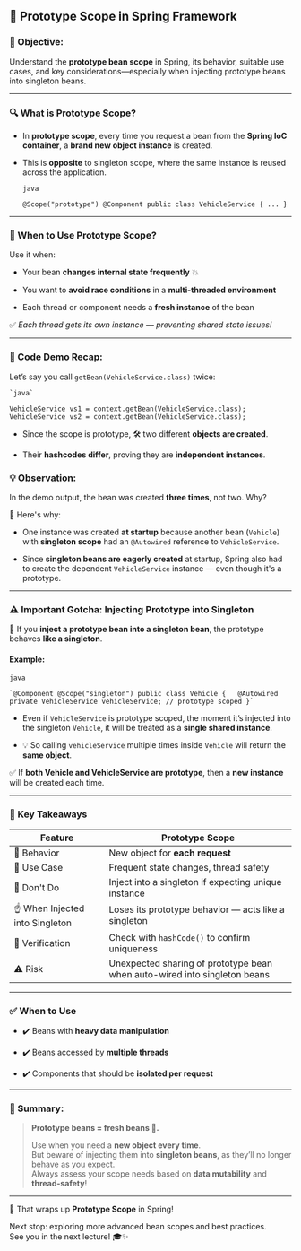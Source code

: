 ## 🔁 Prototype Scope in Spring Framework

### 🎯 Objective:

Understand the **prototype bean scope** in Spring, its behavior, suitable use cases, and key considerations—especially when injecting prototype beans into singleton beans.

---

### 🔍 What is Prototype Scope?

- In **prototype scope**, every time you request a bean from the **Spring IoC container**, a **brand new object instance** is created.
    
- This is **opposite** to singleton scope, where the same instance is reused across the application.

	`java`
	
	`@Scope("prototype") @Component public class VehicleService { ... }`

---

### 🧠 When to Use Prototype Scope?

Use it when:

- Your bean **changes internal state frequently** 💥
    
- You want to **avoid race conditions** in a **multi-threaded environment**
    
- Each thread or component needs a **fresh instance** of the bean
    

✅ _Each thread gets its own instance — preventing shared state issues!_

---

### 🧪 Code Demo Recap:

Let’s say you call `getBean(VehicleService.class)` twice:
	
	`java`
	
`VehicleService vs1 = context.getBean(VehicleService.class); VehicleService vs2 = context.getBean(VehicleService.class);`

- Since the scope is prototype, 🛠️ two different **objects are created**.
    
- Their **hashcodes differ**, proving they are **independent instances**.
    

### 💡 Observation:

In the demo output, the bean was created **three times**, not two. Why?

👀 Here's why:

- One instance was created **at startup** because another bean (`Vehicle`) with **singleton scope** had an `@Autowired` reference to `VehicleService`.
    
- Since **singleton beans are eagerly created** at startup, Spring also had to create the dependent `VehicleService` instance — even though it's a prototype.
    

---

### ⚠️ Important Gotcha: Injecting Prototype into Singleton

📌 If you **inject a prototype bean into a singleton bean**, the prototype behaves **like a singleton**.

#### Example:
	
`java`

	`@Component @Scope("singleton") public class Vehicle {   @Autowired   private VehicleService vehicleService; // prototype scoped }`

- Even if `VehicleService` is prototype scoped, the moment it’s injected into the singleton `Vehicle`, it will be treated as a **single shared instance**.
    
- 💡 So calling `vehicleService` multiple times inside `Vehicle` will return the **same object**.
    

✅ If **both Vehicle and VehicleService are prototype**, then a **new instance** will be created each time.

---

### 🧠 Key Takeaways

|Feature|Prototype Scope|
|---|---|
|🔄 Behavior|New object for **each request**|
|🔧 Use Case|Frequent state changes, thread safety|
|🚫 Don't Do|Inject into a singleton if expecting unique instance|
|☝️ When Injected into Singleton|Loses its prototype behavior — acts like a singleton|
|🧪 Verification|Check with `hashCode()` to confirm uniqueness|
|⚠️ Risk|Unexpected sharing of prototype bean when auto-wired into singleton beans|

---

### ✅ When to Use

- ✔️ Beans with **heavy data manipulation**
    
- ✔️ Beans accessed by **multiple threads**
    
- ✔️ Components that should be **isolated per request**
    

---

### 🧬 Summary:

> **Prototype beans = fresh beans 🫘.**
> 
> Use when you need a **new object every time**.  
> But beware of injecting them into **singleton beans**, as they’ll no longer behave as you expect.  
> Always assess your scope needs based on **data mutability** and **thread-safety**!

---

👋 That wraps up **Prototype Scope** in Spring!

Next stop: exploring more advanced bean scopes and best practices.  
See you in the next lecture! 🎓✨